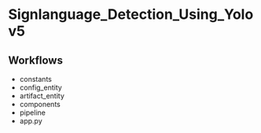 # Signlanguage_Detection_Using_Yolov5

## Workflows
- constants
- config_entity
- artifact_entity
- components
- pipeline
- app.py